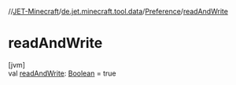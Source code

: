 //[JET-Minecraft](../../../index.md)/[de.jet.minecraft.tool.data](../index.md)/[Preference](index.md)/[readAndWrite](read-and-write.md)

# readAndWrite

[jvm]\
val [readAndWrite](read-and-write.md): [Boolean](https://kotlinlang.org/api/latest/jvm/stdlib/kotlin/-boolean/index.html) = true
